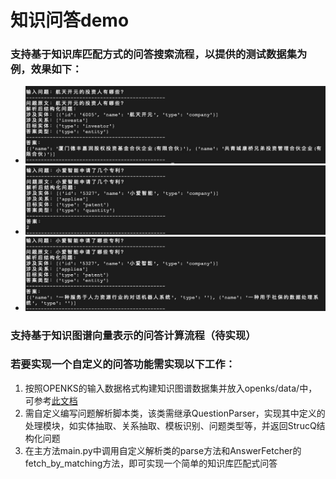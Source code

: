 # 知识问答demo

### 支持基于知识库匹配方式的问答搜索流程，以提供的测试数据集为例，效果如下：
* ![ask_investor](../../../docs/pics/ask_investor.jpg)
* ![ask_investor](../../../docs/pics/ask_patent_num.jpg)
* ![ask_investor](../../../docs/pics/ask_patent.jpg)

### 支持基于知识图谱向量表示的问答计算流程（待实现）

### 若要实现一个自定义的问答功能需实现以下工作：
1. 按照OPENKS的输入数据格式构建知识图谱数据集并放入openks/data/中，可参考[此文档](https://github.com/ZJU-OpenKS/OpenKS/blob/master/openks/data/README.md)
2. 需自定义编写问题解析脚本类，该类需继承QuestionParser，实现其中定义的处理模块，如实体抽取、关系抽取、模板识别、问题类型等，并返回StrucQ结构化问题
3. 在主方法main.py中调用自定义解析类的parse方法和AnswerFetcher的fetch_by_matching方法，即可实现一个简单的知识库匹配式问答
